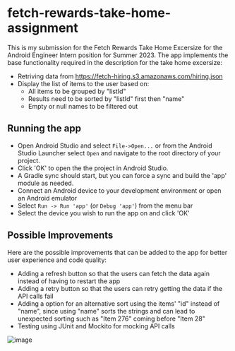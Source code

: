 # fetch-rewards-take-home-assignment
This is my submission for the Fetch Rewards Take Home Excersize for the Android Engineer Intern position for Summer 2023. The app implements the base functionality required in the description for the take home excersize:
 - Retriving data from https://fetch-hiring.s3.amazonaws.com/hiring.json
 - Display the list of items to the user based on:
   - All items to be grouped by "listId"
   - Results need to be sorted by "listId" first then "name"
   - Empty or null names to be filtered out
 
## Running the app

 - Open Android Studio and select `File->Open...` or from the Android Studio Launcher select `Open` and navigate to the root directory of your project.
 - Click 'OK' to open the the project in Android Studio.
 - A Gradle sync should start, but you can force a sync and build the 'app' module as needed.
 - Connect an Android device to your development environment or open an Android emulator
 - Select `Run -> Run 'app'` (or `Debug 'app'`) from the menu bar
 - Select the device you wish to run the app on and click 'OK'

## Possible Improvements
Here are the possible improvements that can be added to the app for better user experience and code quality:
 - Adding a refresh button so that the users can fetch the data again instead of having to restart the app
 - Adding a retry button so that the users can retry getting the data if the API calls fail
 - Adding a option for an alternative sort using the items' "id" instead of "name", since using "name" sorts the strings and can lead to unexpected sorting such as "Item 276" coming before "Item 28"
 - Testing using JUnit and Mockito for mocking API calls
 
 ![image](https://user-images.githubusercontent.com/40931260/216728248-38caa94d-a07b-4417-b10d-5990b16aa9c9.png)
